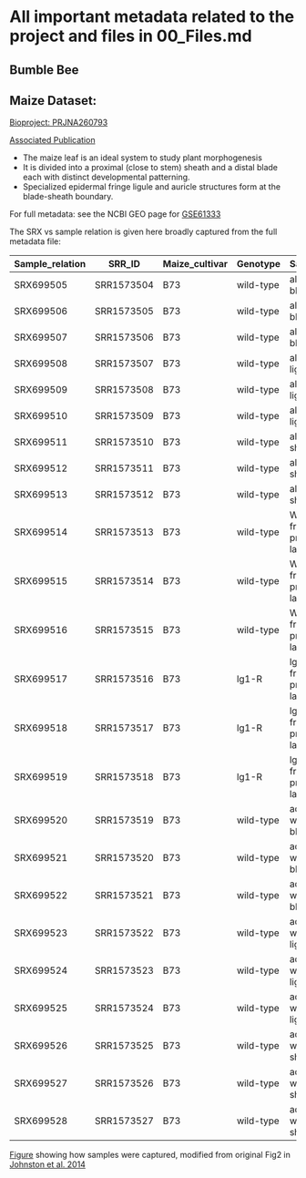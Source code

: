 # All important metadata related to the project and files in 00_Files.md


## Bumble Bee


## Maize Dataset:
[Bioproject: PRJNA260793](https://www.ebi.ac.uk/ena/browser/view/PRJNA260793)

[Associated Publication](http://www.plantcell.org/content/26/12/4718)


* The maize leaf is an ideal system to study plant morphogenesis
* It is divided into a proximal (close to stem) sheath and a distal blade each with distinct developmental patterning.
* Specialized epidermal fringe ligule and auricle structures form at the blade-sheath boundary.


For full metadata: see the NCBI GEO page for [GSE61333](GSE61333)

The SRX vs sample relation is given here broadly captured from the full metadata file:

|Sample_relation|SRR_ID    |Maize_cultivar|Genotype |Sample_description                                                 |Sample_title|
|---------------|----------|--------------|---------|-------------------------------------------------------------------|------------|
|SRX699505      |SRR1573504|B73           |wild-type|all cell layers Leaf blade; Repeat:3                               |B-3         |
|SRX699506      |SRR1573505|B73           |wild-type|all cell layers Leaf blade; Repeat:4                               |B-4         |
|SRX699507      |SRR1573506|B73           |wild-type|all cell layers Leaf blade; Repeat:5                               |B-5         |
|SRX699508      |SRR1573507|B73           |wild-type|all cell layers Leaf ligule; Repeat:3                              |L-3         |
|SRX699509      |SRR1573508|B73           |wild-type|all cell layers Leaf ligule; Repeat:4                              |L-4         |
|SRX699510      |SRR1573509|B73           |wild-type|all cell layers Leaf ligule; Repeat:5                              |L-5         |
|SRX699511      |SRR1573510|B73           |wild-type|all cell layers Leaf sheath; Repeat:3                              |S-3         |
|SRX699512      |SRR1573511|B73           |wild-type|all cell layers Leaf sheath; Repeat:4                              |S-4         |
|SRX699513      |SRR1573512|B73           |wild-type|all cell layers Leaf sheath; Repeat:5                              |S-5         |
|SRX699514      |SRR1573513|B73           |wild-type|Wild-type tissue from P6 leaf primordia all cell layers.¬†Repeat 1 |wtL-1       |
|SRX699515      |SRR1573514|B73           |wild-type|Wild-type tissue from P6 leaf primordia all cell layers.¬†Repeat 2 |wtL-2       |
|SRX699516      |SRR1573515|B73           |wild-type|Wild-type tissue from P6 leaf primordia all cell layers.¬†Repeat 3 |wtL-3       |
|SRX699517      |SRR1573516|B73           |lg1-R    |lg1 mutant tissue from P6 leaf primordia all cell layers.¬†Repeat 1|lg1-1       |
|SRX699518      |SRR1573517|B73           |lg1-R    |lg1 mutant tissue from P6 leaf primordia all cell layers.¬†Repeat 2|lg1-2       |
|SRX699519      |SRR1573518|B73           |lg1-R    |lg1 mutant tissue from P6 leaf primordia all cell layers.¬†Repeat 3|lg1-3       |
|SRX699520      |SRR1573519|B73           |wild-type|adaxial L1 tissue was captured. blade; Repeat:1                   |B_L1.1      |
|SRX699521      |SRR1573520|B73           |wild-type|adaxial L1 tissue was captured.  blade; Repeat:2                   |B_L1.2      |
|SRX699522      |SRR1573521|B73           |wild-type|adaxial L1 tissue was captured.  blade; Repeat:3                   |B_L1.3      |
|SRX699523      |SRR1573522|B73           |wild-type|adaxial L1 tissue was captured.  ligule; Repeat:1                  |L_L1.1      |
|SRX699524      |SRR1573523|B73           |wild-type|adaxial L1 tissue was captured.  ligule; Repeat:2                  |L_L1.2      |
|SRX699525      |SRR1573524|B73           |wild-type|adaxial L1 tissue was captured.  ligule; Repeat:3                  |L_L1.3      |
|SRX699526      |SRR1573525|B73           |wild-type|adaxial L1 tissue was captured.  sheath; Repeat:1                  |S_L1.1      |
|SRX699527      |SRR1573526|B73           |wild-type|adaxial L1 tissue was captured.  sheath; Repeat:2                  |S_L1.2      |
|SRX699528      |SRR1573527|B73           |wild-type|adaxial L1 tissue was captured.  sheath; Repeat:3                  |S_L1.3      |

[Figure](2021_workshop_transcriptomics/Figures/LCM_maize_samples.png) showing how samples were captured, modified from original Fig2 in [Johnston et al. 2014](http://www.plantcell.org/content/26/12/4718#sec-9) 
